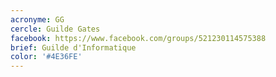 ```yaml
---
acronyme: GG
cercle: Guilde Gates
facebook: https://www.facebook.com/groups/521230114575388
brief: Guilde d'Informatique
color: '#4E36FE'
---
```

